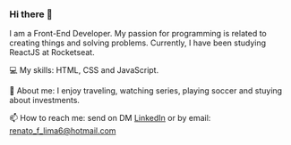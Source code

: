 ### Hi there 👋

I am a Front-End Developer. My passion for programming is related to creating things and solving problems. 
Currently, I have been studying ReactJS at Rocketseat.

 :computer: My skills: HTML, CSS and JavaScript.

💬 About me: I enjoy traveling, watching series, playing soccer and stuying about investments.

📫 How to reach me: 
send on DM [LinkedIn](https://www.linkedin.com/in/renato-lima-ab1159108//) or by email: renato_f_lima6@hotmail.com
